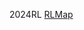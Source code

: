 2 0 2 4 R L 
 
 
[RLMap](https://github.com/user-attachments/assets/71348590-c0f7-4ec7-8dcd-90dc3e7fd652)

